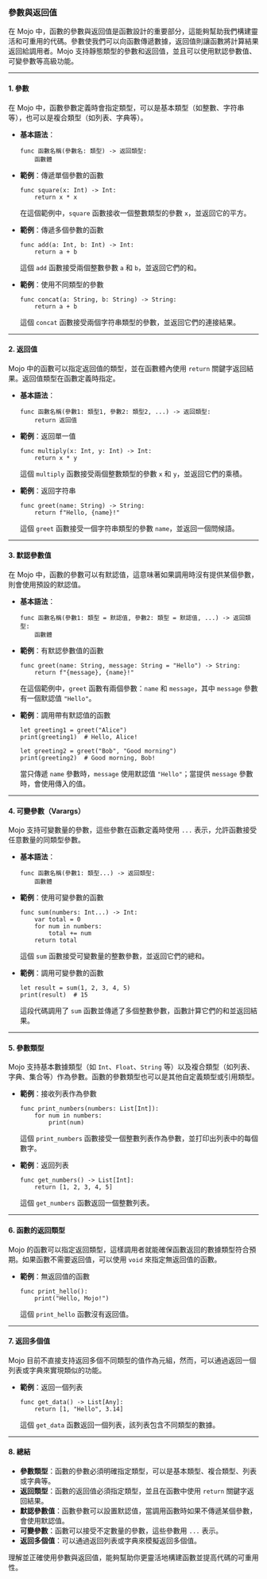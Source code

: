 ### **參數與返回值**

在 Mojo 中，函數的參數與返回值是函數設計的重要部分，這能夠幫助我們構建靈活和可重用的代碼。參數使我們可以向函數傳遞數據，返回值則讓函數將計算結果返回給調用者。Mojo 支持靜態類型的參數和返回值，並且可以使用默認參數值、可變參數等高級功能。

---

#### **1. 參數**

在 Mojo 中，函數參數定義時會指定類型，可以是基本類型（如整數、字符串等），也可以是複合類型（如列表、字典等）。

- **基本語法**：

  ```mojo
  func 函數名稱(參數名: 類型) -> 返回類型:
      函數體
  ```

- **範例**：傳遞單個參數的函數

  ```mojo
  func square(x: Int) -> Int:
      return x * x
  ```

  在這個範例中，`square` 函數接收一個整數類型的參數 `x`，並返回它的平方。

- **範例**：傳遞多個參數的函數

  ```mojo
  func add(a: Int, b: Int) -> Int:
      return a + b
  ```

  這個 `add` 函數接受兩個整數參數 `a` 和 `b`，並返回它們的和。

- **範例**：使用不同類型的參數

  ```mojo
  func concat(a: String, b: String) -> String:
      return a + b
  ```

  這個 `concat` 函數接受兩個字符串類型的參數，並返回它們的連接結果。

---

#### **2. 返回值**

Mojo 中的函數可以指定返回值的類型，並在函數體內使用 `return` 關鍵字返回結果。返回值類型在函數定義時指定。

- **基本語法**：

  ```mojo
  func 函數名稱(參數1: 類型1, 參數2: 類型2, ...) -> 返回類型:
      return 返回值
  ```

- **範例**：返回單一值

  ```mojo
  func multiply(x: Int, y: Int) -> Int:
      return x * y
  ```

  這個 `multiply` 函數接受兩個整數類型的參數 `x` 和 `y`，並返回它們的乘積。

- **範例**：返回字符串

  ```mojo
  func greet(name: String) -> String:
      return f"Hello, {name}!"
  ```

  這個 `greet` 函數接受一個字符串類型的參數 `name`，並返回一個問候語。

---

#### **3. 默認參數值**

在 Mojo 中，函數的參數可以有默認值，這意味著如果調用時沒有提供某個參數，則會使用預設的默認值。

- **基本語法**：

  ```mojo
  func 函數名稱(參數1: 類型 = 默認值, 參數2: 類型 = 默認值, ...) -> 返回類型:
      函數體
  ```

- **範例**：有默認參數值的函數

  ```mojo
  func greet(name: String, message: String = "Hello") -> String:
      return f"{message}, {name}!"
  ```

  在這個範例中，`greet` 函數有兩個參數：`name` 和 `message`，其中 `message` 參數有一個默認值 `"Hello"`。

- **範例**：調用帶有默認值的函數

  ```mojo
  let greeting1 = greet("Alice")
  print(greeting1)  # Hello, Alice!

  let greeting2 = greet("Bob", "Good morning")
  print(greeting2)  # Good morning, Bob!
  ```

  當只傳遞 `name` 參數時，`message` 使用默認值 `"Hello"`；當提供 `message` 參數時，會使用傳入的值。

---

#### **4. 可變參數（Varargs）**

Mojo 支持可變數量的參數，這些參數在函數定義時使用 `...` 表示，允許函數接受任意數量的同類型參數。

- **基本語法**：

  ```mojo
  func 函數名稱(參數1: 類型...) -> 返回類型:
      函數體
  ```

- **範例**：使用可變參數的函數

  ```mojo
  func sum(numbers: Int...) -> Int:
      var total = 0
      for num in numbers:
          total += num
      return total
  ```

  這個 `sum` 函數接受可變數量的整數參數，並返回它們的總和。

- **範例**：調用可變參數的函數

  ```mojo
  let result = sum(1, 2, 3, 4, 5)
  print(result)  # 15
  ```

  這段代碼調用了 `sum` 函數並傳遞了多個整數參數，函數計算它們的和並返回結果。

---

#### **5. 參數類型**

Mojo 支持基本數據類型（如 `Int`、`Float`、`String` 等）以及複合類型（如列表、字典、集合等）作為參數。函數的參數類型也可以是其他自定義類型或引用類型。

- **範例**：接收列表作為參數

  ```mojo
  func print_numbers(numbers: List[Int]):
      for num in numbers:
          print(num)
  ```

  這個 `print_numbers` 函數接受一個整數列表作為參數，並打印出列表中的每個數字。

- **範例**：返回列表

  ```mojo
  func get_numbers() -> List[Int]:
      return [1, 2, 3, 4, 5]
  ```

  這個 `get_numbers` 函數返回一個整數列表。

---

#### **6. 函數的返回類型**

Mojo 的函數可以指定返回類型，這樣調用者就能確保函數返回的數據類型符合預期。如果函數不需要返回值，可以使用 `void` 來指定無返回值的函數。

- **範例**：無返回值的函數

  ```mojo
  func print_hello():
      print("Hello, Mojo!")
  ```

  這個 `print_hello` 函數沒有返回值。

---

#### **7. 返回多個值**

Mojo 目前不直接支持返回多個不同類型的值作為元組，然而，可以通過返回一個列表或字典來實現類似的功能。

- **範例**：返回一個列表

  ```mojo
  func get_data() -> List[Any]:
      return [1, "Hello", 3.14]
  ```

  這個 `get_data` 函數返回一個列表，該列表包含不同類型的數據。

---

#### **8. 總結**

- **參數類型**：函數的參數必須明確指定類型，可以是基本類型、複合類型、列表或字典等。
- **返回類型**：函數的返回值必須指定類型，並且在函數中使用 `return` 關鍵字返回結果。
- **默認參數值**：函數參數可以設置默認值，當調用函數時如果不傳遞某個參數，會使用默認值。
- **可變參數**：函數可以接受不定數量的參數，這些參數用 `...` 表示。
- **返回多個值**：可以通過返回列表或字典來模擬返回多個值。

理解並正確使用參數與返回值，能夠幫助你更靈活地構建函數並提高代碼的可重用性。